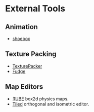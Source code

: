 # External Tools

## Animation
* [shoebox](http://renderhjs.net/shoebox/)

## Texture Packing
* [TexturePacker](https://www.codeandweb.com/texturepacker)
* [Fudge](https://github.com/Bradshaw/Fudge)

## Map Editors
* [RUBE](https://www.iforce2d.net/rube/) box2d physics maps.
* [Tiled](http://www.mapeditor.org/) orthogonal and isometric editor.